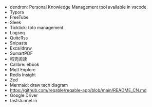 - dendron: Personal Knowledge Management tool available in vscode
- Typora
- FreeTube
- Sleek
- Ticktick: toto management
- Logseq
- QuiteRss
- Snipaste
- Excalidraw
- SumartPDF
- 稻壳阅读
- Calibre: ebook
- Mqtt Explore
- Redis Insight
- Zed
- Mermaid: draw tech diagram
- https://github.com/reqable/reqable-app/blob/main/README_CN.md
- Google Driver
- faststunnel.in
